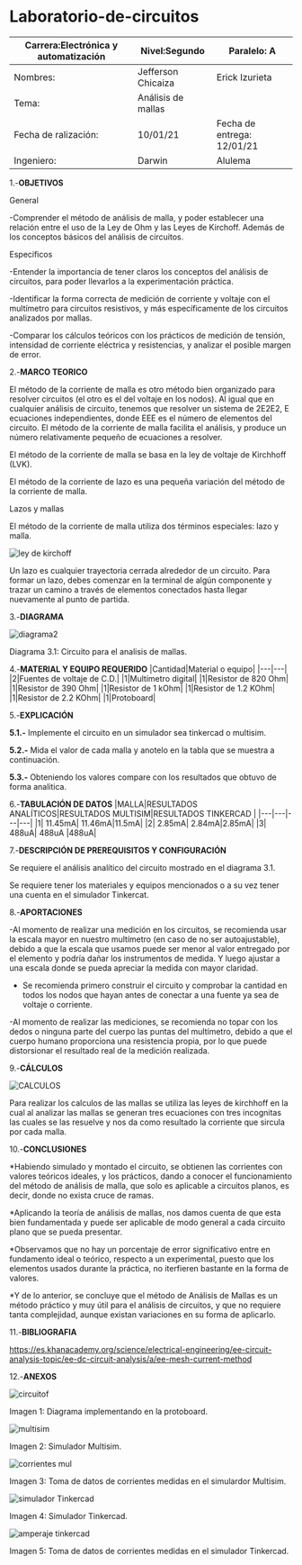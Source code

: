 # Laboratorio-de-circuitos
|Carrera:Electrónica y automatización|Nivel:Segundo|Paralelo: A|
|---|---|---|
|Nombres:|Jefferson Chicaiza| Erick Izurieta|
|Tema:|Análisis de mallas| |
|Fecha de ralización:| 10/01/21|Fecha de entrega: 12/01/21|
|Ingeniero:| Darwin|Alulema |

1.-**OBJETIVOS**

General 

-Comprender el método de análisis de malla, y poder establecer una relación entre el uso de la Ley de Ohm y las Leyes de Kirchoff. Además de los conceptos básicos del análisis de circuitos.

Especificos

-Entender la importancia de tener claros los conceptos del análisis de circuitos, para   poder   llevarlos   a   la experimentación práctica.

-Identificar la forma correcta de medición de corriente y voltaje con el multímetro para circuitos resistivos, y más específicamente de los circuitos analizados por mallas.

-Comparar los cálculos teóricos con los prácticos de medición de tensión, intensidad de
corriente eléctrica y resistencias, y analizar el posible margen de error.

2.-**MARCO TEORICO**

El método de la corriente de malla es otro método bien organizado para resolver circuitos (el otro es el del voltaje en los nodos). Al igual que en cualquier análisis de circuito, tenemos que resolver un sistema de 2E2E2, E ecuaciones independientes, donde EEE es el número de elementos del circuito. El método de la corriente de malla facilita el análisis, y produce un número relativamente pequeño de ecuaciones a resolver.

El método de la corriente de malla se basa en la ley de voltaje de Kirchhoff (LVK).

El método de la corriente de lazo es una pequeña variación del método de la corriente de malla.

Lazos y mallas

El método de la corriente de malla utiliza dos términos especiales: lazo y malla.

![ley de kirchoff](https://user-images.githubusercontent.com/75336529/104218947-776df380-540b-11eb-99e5-7e8b42d7c406.png)

Un lazo es cualquier trayectoria cerrada alrededor de un circuito. Para formar un lazo, debes comenzar en la terminal de algún componente y trazar un camino a través de elementos conectados hasta llegar nuevamente al punto de partida.

3.-**DIAGRAMA**

![diagrama2](https://user-images.githubusercontent.com/75336529/104114304-eeeb3800-52d0-11eb-85ee-852eb00cabb1.png)

Diagrama 3.1: Circuito para el analisis de mallas.

4.-**MATERIAL Y EQUIPO REQUERIDO**
|Cantidad|Material o equipo|
|---|---|
|2|Fuentes de voltaje de C.D.|
|1|Multímetro digital|
|1|Resistor de 820 Ohm|
|1|Resistor de 390 Ohm|
|1|Resistor de 1 kOhm|
|1|Resistor de 1.2 KOhm|
|1|Resistor de 2.2 KOhm|
|1|Protoboard|

5.-**EXPLICACIÓN**

**5.1.-** Implemente el circuito en un simulador sea tinkercad o multisim.

**5.2.-** Mida el valor de cada malla y anotelo en la tabla que se muestra a continuación.

**5.3.-** Obteniendo los valores compare con los resultados que obtuvo de forma analitica.

6.-**TABULACIÓN DE DATOS**
|MALLA|RESULTADOS ANALÍTICOS|RESULTADOS MULTISIM|RESULTADOS TINKERCAD |
|---|---|---|---|
|1| 11.45mA| 11.46mA|11.5mA|
|2| 2.85mA| 2.84mA|2.85mA|
|3| 488uA| 488uA |488uA|

7.-**DESCRIPCIÓN DE PREREQUISITOS Y CONFIGURACIÓN**

Se requiere el análisis analítico del circuito mostrado en el diagrama 3.1.

Se requiere tener los materiales y equipos mencionados o a su vez tener una cuenta en el simulador Tinkercat.

8.-**APORTACIONES**

-Al momento de realizar una medición en los circuitos, se recomienda usar la escala mayor en nuestro multímetro (en caso de no ser autoajustable), debido a que la escala que usamos puede ser menor al valor entregado por el elemento y podría dañar los instrumentos de medida. Y luego ajustar a una escala donde se pueda apreciar la medida con mayor claridad. 

- Se recomienda primero construir el circuito y comprobar la cantidad en todos los nodos que hayan antes de conectar a una fuente ya sea de voltaje o corriente.

-Al momento de realizar las mediciones, se recomienda no topar con los dedos o ninguna parte del cuerpo las puntas del multímetro, debido a que el cuerpo humano proporciona una resistencia propia, por lo que puede distorsionar el resultado real de la medición realizada.

9.-**CÁLCULOS**

![CALCULOS](https://user-images.githubusercontent.com/75336529/104224949-b011cb00-5413-11eb-825d-d232316406f2.png)

Para realizar los calculos de las mallas se utiliza  las leyes de kirchhoff  en la cual al analizar  las mallas se generan tres ecuaciones con tres incognitas las cuales se las resuelve y nos da como resultado  la corriente que sircula por cada malla.

10.-**CONCLUSIONES**

*Habiendo simulado y montado el circuito, se obtienen las corrientes con valores teóricos ideales, y los prácticos, dando a conocer el funcionamiento del método de análisis de malla, que solo es aplicable a circuitos planos, es decir, donde no exista cruce de ramas.

*Aplicando la teoría de análisis de mallas, nos damos cuenta de que esta bien fundamentada y puede ser aplicable de modo general a cada circuito plano que se pueda presentar.

*Observamos que no hay un porcentaje de error significativo entre en fundamento ideal o teórico, respecto a un experimental, puesto que los elementos usados durante la práctica, no iterfieren bastante en la forma de valores.

*Y   de   lo   anterior, se   concluye   que   el método   de   Análisis   de   Mallas   es   un
método práctico y muy útil para el análisis de   circuitos, y   que   no   requiere   tanta
complejidad, aunque   existan   variaciones en su forma de aplicarlo.

11.-**BIBLIOGRAFIA**

https://es.khanacademy.org/science/electrical-engineering/ee-circuit-analysis-topic/ee-dc-circuit-analysis/a/ee-mesh-current-method

12.-**ANEXOS**

![circuitof](https://user-images.githubusercontent.com/75336529/104231939-a2614300-541d-11eb-8435-82cd86939e91.jpeg)

Imagen 1: Diagrama implementando en la protoboard.

![multisim](https://user-images.githubusercontent.com/75336529/104221686-3c6dbf00-540f-11eb-8a01-6f94cedbe29e.png)

Imagen 2: Simulador Multisim.

![corrientes mul](https://user-images.githubusercontent.com/75336529/104225152-02eb8280-5414-11eb-8bd5-26a4bdd60130.png)

Imagen  3: Toma de datos de corrientes medidas en el simulardor Multisim.

![simulador Tinkercad ](https://user-images.githubusercontent.com/75336529/104230471-a1c7ad00-541b-11eb-8c2f-a125426e9096.png)

Imagen 4: Simulador Tinkercad.

![amperaje tinkercad](https://user-images.githubusercontent.com/75336529/104230485-a55b3400-541b-11eb-8f92-870007bc8817.png)

Imagen 5: Toma de datos de corrientes medidas en el simulador Tinkercad.
